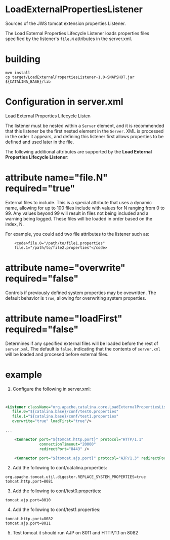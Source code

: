 # LoadExternalPropertiesListener
Sources of the JWS tomcat extension properties Listener.

The Load External Properties Lifecycle Listener loads
    properties files specified by the listener's <code>file.N</code> attributes
    in the server.xml.
# building
```
mvn install
cp target/LoadExternalPropertiesListener-1.0-SNAPSHOT.jar ${CATALINA_BASE}/lib
```

# Configuration in server.xml
Load External Properties Lifecycle Listen

The listener must be nested within a <code>Server</code>
element, and it is recommended that this listener be the first nested element in the <code>Server</code>.
XML is processed in the order it appears, and defining this listener first allows properties to
be defined and used later in the file.


The following additional attributes are supported by the <strong>Load External Properties Lifecycle Listener</strong>:

#    attribute name="file.N" required="true"

External files to include. This is a special attribute that uses a dynamic name, allowing for up to 100 files include with values for N
ranging from 0 to 99. Any values beyond 99 will result in files not being included and a warning being logged. These files will be loaded
in order based on the index, N.


For example, you could add two file attributes to the listener such as:

        <code>file.0="/path/to/file1.properties"
        file.1="/path/to/file2.properties"</code>

#      attribute name="overwrite" required="false"

Controls if previously defined system properties may be ovewritten. The default behavior is <code>true</code>, allowing for overwriting system properties.

#      attribute name="loadFirst" required="false"

Determines if any specified external files will be loaded before the rest of <code>server.xml</code>. The default is <code>false</code>,
indicating that the contents of <code>server.xml</code> will be loaded and procesed before external files.

# example
1. Configure the following in server.xml:
```xml


<Listener className="org.apache.catalina.core.LoadExternalPropertiesListener"
   file.0="${catalina.base}/conf/test0.properties"
   file.1="${catalina.base}/conf/test1.properties"
   overwrite="true" loadFirst="true"/>

...

    <Connector port="${tomcat.http.port}" protocol="HTTP/1.1"
               connectionTimeout="20000"
               redirectPort="8443" />

    <Connector port="${tomcat.ajp.port}" protocol="AJP/1.3" redirectPort="8443" />

```
2. Add the following to conf/catalina.properties:
```
org.apache.tomcat.util.digester.REPLACE_SYSTEM_PROPERTIES=true
tomcat.http.port=8081
```
3. Add the following to conf/test0.properties:
```
tomcat.ajp.port=8010
```
4. Add the following to conf/test1.properties:
```
tomcat.http.port=8082
tomcat.ajp.port=8011
```
5. Test tomcat it should run AJP on 8011 and HTTP/1.1 on 8082
